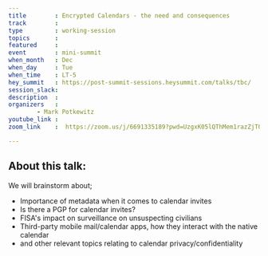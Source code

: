```yaml
---
title        : Encrypted Calendars - the need and consequences
track        :
type         : working-session
topics       :
featured     :
event        : mini-summit
when_month   : Dec
when_day     : Tue
when_time    : LT-5
hey_summit   : https://post-summit-sessions.heysummit.com/talks/tbc/
session_slack:
description  :
organizers   :
        - Mark Potkewitz
youtube_link :
zoom_link    :  https://zoom.us/j/6691335189?pwd=UzgxK05lQThMem1razZjT0EvamhtUT09

---
```


## About this talk:

We will brainstorm about;
- Importance of metadata when it comes to calendar invites
- Is there a PGP for calendar invites?
- FISA's impact on surveillance on unsuspecting civilians
- Third-party mobile mail/calendar apps, how they interact with the native calendar
- and other relevant topics relating to calendar privacy/confidentiality
